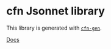 # cfn Jsonnet library

This library is generated with [`cfn-gen`](https://github.com/Cicatrice/cfn-gen).

[Docs](https://Cicatrice.github.io/cfn-libsonnet)
